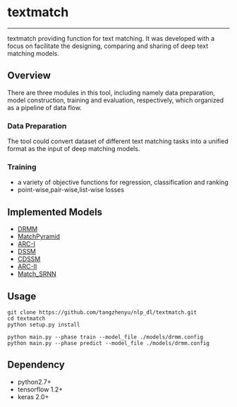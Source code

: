 # textmatch
----
textmatch providing function for text matching. It was developed with a focus on facilitate the designing, comparing and sharing of deep text matching models. 

## Overview
There are three modules in this tool, including namely data preparation, model construction, training and evaluation, respectively, which organized as a pipeline of data flow.

### Data Preparation
The tool could convert dataset of different text matching tasks into a unified format as the input of deep matching models.

### Training
- a variety of objective functions for regression, classification and ranking
- point-wise,pair-wise,list-wise losses

## Implemented Models
- [DRMM](http://www.bigdatalab.ac.cn/~gjf/papers/2016/CIKM2016a_guo.pdf)
- [MatchPyramid](https://arxiv.org/abs/1602.06359)
- [ARC-I](https://arxiv.org/abs/1503.03244)
- [DSSM](https://www.microsoft.com/en-us/research/wp-content/uploads/2016/02/cikm2013_DSSM_fullversion.pdf)
- [CDSSM](https://www.microsoft.com/en-us/research/publication/learning-semantic-representations-using-convolutional-neural-networks-for-web-search/)
- [ARC-II](https://arxiv.org/abs/1503.03244)
- [Match_SRNN](https://www.ijcai.org/Proceedings/16/Papers/415.pdf)

## Usage
```
git clone https://github.com/tangzhenyu/nlp_dl/textmatch.git
cd textmatch
python setup.py install

python main.py --phase train --model_file ./models/drmm.config
python main.py --phase predict --model_file ./models/drmm.config
```
## Dependency
* python2.7+ 
* tensorflow 1.2+
* keras 2.0+
